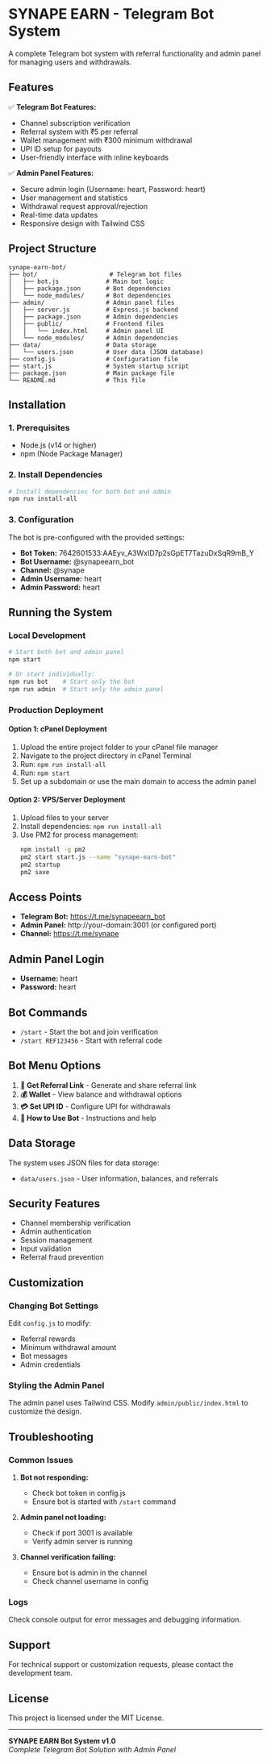 # SYNAPE EARN - Telegram Bot System

A complete Telegram bot system with referral functionality and admin panel for managing users and withdrawals.

## Features

✅ **Telegram Bot Features:**
- Channel subscription verification
- Referral system with ₹5 per referral
- Wallet management with ₹300 minimum withdrawal
- UPI ID setup for payouts
- User-friendly interface with inline keyboards

✅ **Admin Panel Features:**
- Secure admin login (Username: heart, Password: heart)
- User management and statistics
- Withdrawal request approval/rejection
- Real-time data updates
- Responsive design with Tailwind CSS

## Project Structure

```
synape-earn-bot/
├── bot/                    # Telegram bot files
│   ├── bot.js             # Main bot logic
│   ├── package.json       # Bot dependencies
│   └── node_modules/      # Bot dependencies
├── admin/                 # Admin panel files
│   ├── server.js          # Express.js backend
│   ├── package.json       # Admin dependencies
│   ├── public/            # Frontend files
│   │   └── index.html     # Admin panel UI
│   └── node_modules/      # Admin dependencies
├── data/                  # Data storage
│   └── users.json         # User data (JSON database)
├── config.js              # Configuration file
├── start.js               # System startup script
├── package.json           # Main package file
└── README.md              # This file
```

## Installation

### 1. Prerequisites
- Node.js (v14 or higher)
- npm (Node Package Manager)

### 2. Install Dependencies
```bash
# Install dependencies for both bot and admin
npm run install-all
```

### 3. Configuration
The bot is pre-configured with the provided settings:
- **Bot Token:** 7642601533:AAEyv_A3WxID7p2sGpET7TazuDxSqR9mB_Y
- **Bot Username:** @synapeearn_bot
- **Channel:** @synape
- **Admin Username:** heart
- **Admin Password:** heart

## Running the System

### Local Development
```bash
# Start both bot and admin panel
npm start

# Or start individually:
npm run bot    # Start only the bot
npm run admin  # Start only the admin panel
```

### Production Deployment

#### Option 1: cPanel Deployment
1. Upload the entire project folder to your cPanel file manager
2. Navigate to the project directory in cPanel Terminal
3. Run: `npm run install-all`
4. Run: `npm start`
5. Set up a subdomain or use the main domain to access the admin panel

#### Option 2: VPS/Server Deployment
1. Upload files to your server
2. Install dependencies: `npm run install-all`
3. Use PM2 for process management:
   ```bash
   npm install -g pm2
   pm2 start start.js --name "synape-earn-bot"
   pm2 startup
   pm2 save
   ```

## Access Points

- **Telegram Bot:** https://t.me/synapeearn_bot
- **Admin Panel:** http://your-domain:3001 (or configured port)
- **Channel:** https://t.me/synape

## Admin Panel Login

- **Username:** heart
- **Password:** heart

## Bot Commands

- `/start` - Start the bot and join verification
- `/start REF123456` - Start with referral code

## Bot Menu Options

1. **🔗 Get Referral Link** - Generate and share referral link
2. **💰 Wallet** - View balance and withdrawal options
3. **💳 Set UPI ID** - Configure UPI for withdrawals
4. **📖 How to Use Bot** - Instructions and help

## Data Storage

The system uses JSON files for data storage:
- `data/users.json` - User information, balances, and referrals

## Security Features

- Channel membership verification
- Admin authentication
- Session management
- Input validation
- Referral fraud prevention

## Customization

### Changing Bot Settings
Edit `config.js` to modify:
- Referral rewards
- Minimum withdrawal amount
- Bot messages
- Admin credentials

### Styling the Admin Panel
The admin panel uses Tailwind CSS. Modify `admin/public/index.html` to customize the design.

## Troubleshooting

### Common Issues

1. **Bot not responding:**
   - Check bot token in config.js
   - Ensure bot is started with `/start` command

2. **Admin panel not loading:**
   - Check if port 3001 is available
   - Verify admin server is running

3. **Channel verification failing:**
   - Ensure bot is admin in the channel
   - Check channel username in config

### Logs
Check console output for error messages and debugging information.

## Support

For technical support or customization requests, please contact the development team.

## License

This project is licensed under the MIT License.

---

**SYNAPE EARN Bot System v1.0**  
*Complete Telegram Bot Solution with Admin Panel*

